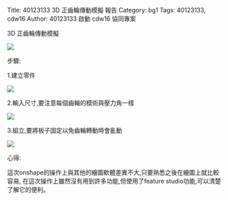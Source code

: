 Title: 40123133 3D 正齒輪傳動模擬 報告
Category: bg1
Tags: 40123133, cdw16
Author: 40123133
啟動 cdw16 協同專案

<!-- PELICAN_END_SUMMARY -->

3D 正齒輪傳動模擬

<img src="http://i.imgur.com/GwMNVa7.png" />

步驟:

1.建立零件

<img src="http://i.imgur.com/QO8o1UD.png" />

2.輸入尺寸,要注意每個齒輪的模術與壓力角一樣

<img src="http://i.imgur.com/JhRW8wo.png" />

3.組立,要將板子固定以免齒輪轉動時會亂動

<img src="http://i.imgur.com/a09h2ss.png" />


心得:

這次onshape的操作上與其他的繪圖軟體差異不大,只要熟悉之後在繪圖上就比較容易,
在這次操作上雖然沒有用到許多功能,但使用了feature studio功能,可以清楚了解它的便利。



